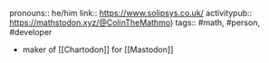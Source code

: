 pronouns:: he/him
link:: https://www.solipsys.co.uk/
activitypub:: https://mathstodon.xyz/@ColinTheMathmo)
tags:: #math, #person, #developer
- maker of [[Chartodon]] for [[Mastodon]]